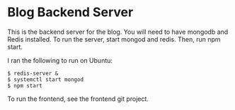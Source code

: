 # Blog Backend Server
This is the backend server for the blog. You will need to have mongodb and Redis
installed. To run the server, start mongod and redis. Then, run npm start.

I ran the following to run on Ubuntu:
```
$ redis-server &
$ systemctl start mongod
$ npm start
```

To run the frontend, see the frontend git project.
